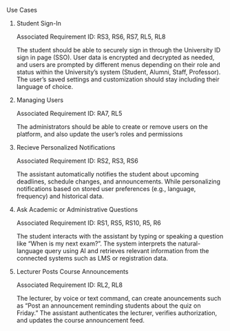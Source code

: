 Use Cases

1. Student Sign-In

    Associated Requirement ID: RS3, RS6, RS7, RL5, RL8
 
   The student should be able to securely sign in through the University ID sign in page (SSO). User data is encrypted and decrypted as needed, and users are prompted by different menus depending on their role and status within the University’s system (Student, Alumni, Staff, Professor). The user’s saved settings and customization should stay including their language of choice.

3. Managing Users
 
    Associated Requirement ID: RA7, RL5

    The administrators should be able to create or remove users on the platform, and also update the user’s roles and permissions

4. Recieve Personalized Notifications

      Associated Requirement ID: RS2, RS3, RS6

     The assistant automatically notifies the student about upcoming deadlines, schedule changes, and announcements. While personalizing notifications based on stored user preferences (e.g., language, frequency) and historical data.

5. Ask Academic or Administrative Questions

      Associated Requirement ID: RS1, RS5, RS10, R5, R6
 
      The student interacts with the assistant by typing or speaking a question like “When is my next exam?”. The system interprets the natural-language query using AI and retrieves relevant information from the connected systems such as LMS or registration data.

6. Lecturer Posts Course Announcements
 
      Associated Requirement ID: RL2, RL8
 
      The lecturer, by voice or text command, can create anouncements such as “Post an announcement reminding students about the quiz on Friday.” The assistant authenticates the lecturer, verifies authorization, and updates the course announcement feed.
